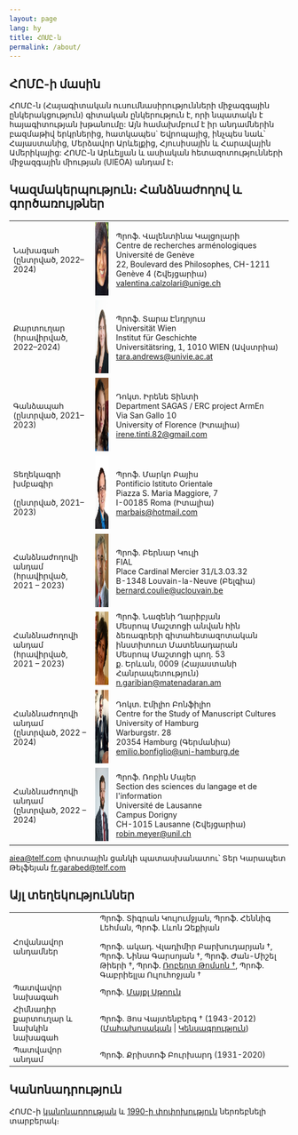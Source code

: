 ```yaml
---
layout: page
lang: hy
title: ՀՈՄԸ-ն
permalink: /about/
---
```


## ՀՈՄԸ-ի մասին

ՀՈՄԸ-ն (Հայագիտական ուսումնասիրությունների միջազգային ընկերակցություն) գիտական ընկերություն է, որի նպատակն է հայագիտության խթանումը: Այն համախմբում է իր անդամներին բազմաթիվ երկրներից, հատկապես` Եվրոպայից,  ինչպես նաև՝ Հայաստանից, Մերձավոր Արևելքից, Հյուսիսային և Հարավային Ամերիկայից: ՀՈՄԸ-ն Արևելյան և ասիական հետազոտությունների միջազգային միության (UIEOA) անդամ է։

## Կազմակերպություն։ Հանձնաժողով և գործառույթներ

|        |        |        |
|--------|--------|--------|
| Նախագահ<br>(ընտրված, 2022–2024)  |<img src="/assets/vc.png" height="132">| Պրոֆ. Վալենտինա Կալցոլարի<br>Centre de recherches arménologiques<br>Université de Genève<br>22, Boulevard des Philosophes, CH-1211 Genève 4 (Շվեյցարիա)<br>valentina.calzolari@unige.ch  |
| Քարտուղար<br>(հրավիրված, 2022–2024) |<img src="/assets/ta.png" height="132">| Պրոֆ. Տարա Էնդրյուս <br>Universität Wien<br>Institut für Geschichte<br>Universitätsring, 1, 1010 WIEN (Ավստրիա)<br>tara.andrews@univie.ac.at  |
| Գանձապահ<br>(ընտրված, 2021–2023) |<img src="/assets/it.png" height="132">| Դոկտ. Իրենե Տինտի<br>Department SAGAS / ERC project ArmEn<br>Via San Gallo 10<br>University of Florence (Իտալիա)<br>irene.tinti.82@gmail.com |
| Տեղեկագրի խմբագիր<br><br>(ընտրված, 2021–2023) |<img src="/assets/mb.png" height="132">| Պրոֆ. Մարկո Բայիս<br>Pontificio Istituto Orientale<br>Piazza S. Maria Maggiore, 7<br>I-00185 Roma (Իտալիա)<br>marbais@hotmail.com |
| Հանձնաժողովի անդամ<br>(հրավիրված, 2021 – 2023) |<img src="/assets/bc.png" height="132">| Պրոֆ. Բերնար Կուլի<br>FIAL<br>Place Cardinal Mercier 31/L3.03.32<br>B-1348 Louvain-la-Neuve (Բելգիա)<br>bernard.coulie@uclouvain.be |
| Հանձնաժողովի անդամ<br>(հրավիրված, 2021 – 2023) |<img src="/assets/ng.jpeg" height="132">| Պրոֆ. Նազենի Ղարիբյան<br>Մեսրոպ Մաշտոցի անվան հին ձեռագրերի գիտահետազոտական ինստիտուտ Մատենադարան<br>Մեսրոպ Մաշտոցի պող. 53<br>ք. Երևան, 0009 (Հայաստանի Հանրապետություն)<br>n.garibian@matenadaran.am|
| Հանձնաժողովի անդամ<br>(ընտրված, 2022 – 2024) |<img src="/assets/eb.jpg" height="132">| Դոկտ. Էմիլիո Բոնֆիլիո<br>Centre for the Study of Manuscript Cultures<br>University of Hamburg<br>Warburgstr. 28<br>20354 Hamburg (Գերմանիա)<br>emilio.bonfiglio@uni-hamburg.de |
| Հանձնաժողովի անդամ<br>(ընտրված, 2022 – 2024) |<img src="/assets/meyer_portrait_small.jpg" height="132">| Պրոֆ. Ռոբին Մայեր<br>Section des sciences du langage et de l'information<br>Université de Lausanne<br>Campus Dorigny<br>CH-1015 Lausanne (Շվեյցարիա)<br>robin.meyer@unil.ch | 

aiea@telf.com փոստային ցանկի պատասխանատու՝ Տեր Կարապետ Թելֆեյան fr.garabed@telf.com

## Այլ տեղեկություններ

| | |
|-|-|
| Հովանավոր անդամներ      |  Պրոֆ. Տիգրան Կույումջյան, Պրոֆ. Հեննիգ Լեհման, Պրոֆ. Լևոն Զեքիյան<br> <br>Պրոֆ. ակադ. Վլադիմիր Բարխուդարյան †, Պրոֆ. Նինա Գարսոյան †, Պրոֆ. Ժան-Միշել Թիերի †, Պրոֆ. [Ռոբերտ Թոմսոն †](/public/Thomson-Obituary.pdf), Պրոֆ. Գաբրիելլա Ուլուհոջյան †  |
| Պատվավոր նախագահ      |  Պրոֆ. [Մայքլ Սթոուն](http://apocryphalstone.com/) |
| Հիմնադիր քարտուղար և նախկին նախագահ  |  Պրոֆ. Յոս Վայտենբերգ † (1943-2012) ([Մահախոսական](/public/WeitenbergObituary2.pdf) \| [Կենսագրություն](/public/WeitenbergBibliography2.pdf)) |
| Պատվավոր անդամ         |  Պրոֆ. Քրիստոֆ Բուրխարդ (1931-2020) |

## Կանոնադրություն

ՀՈՄԸ-ի [կանոնադրության](/public/AIEA-Statuts.pdf) և [1990-ի փոփոխություն](/public/AIEA-Amendement.pdf) ներռեբնելի տարբերակ։
